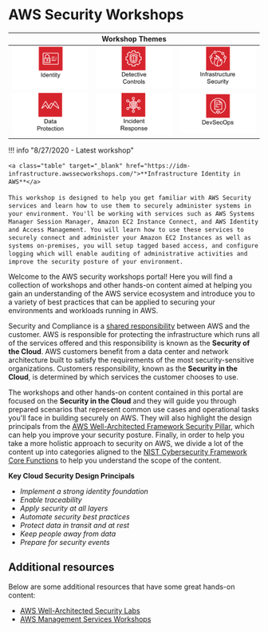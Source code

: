# AWS Security Workshops

<!-- ![Components](assets/images/csf-core-functions.png "NIST Cybersecurity Framework Core Functions") -->

<table>
 <thead>
        <tr>
            <th colspan="3" align=
            "center">Workshop Themes</th>
        </tr>
    </thead>
    <tbody>
  <tr>
    <td><a href="https://awssecworkshops.com/workshops/#identity"><img src="assets/images/identity.png" width="200" height="" border="0"></a> </td>
    <td><a href="https://awssecworkshops.com/workshops/#detection-and-response"><img src="assets/images/detective-controls.png" width="200" height="" border="0"></a> </td>
    <td><a href="https://awssecworkshops.com/workshops/#infrastructure-security"><img src="assets/images/infrastructure-security.png" width="200" height="" border="0"></a></td>
  </tr>
  <tr>
    <td><a href="https://awssecworkshops.com/workshops/#data-protection"><img src="assets/images/data-protection.png" width="200" height="" border="0"></a>  </td>
    <td><a href="https://awssecworkshops.com/workshops/#detection-and-response"><img src="assets/images/incident-response.png" width="200" height="" border="0"></a> </td>
    <td><a href="https://awssecworkshops.com/workshops/#devsecops"><img src="assets/images/devsecops.png" width="200" height="" border="0"></a></td>
  </tr>
  </tbody>
</table>


!!! info "8/27/2020 - Latest workshop"
   
    <a class="table" target="_blank" href="https://idm-infrastructure.awssecworkshops.com/">**Infrastructure Identity in AWS**</a>

    This workshop is designed to help you get familiar with AWS Security services and learn how to use them to securely administer systems in your environment. You'll be working with services such as AWS Systems Manager Session Manager, Amazon EC2 Instance Connect, and AWS Identity and Access Management. You will learn how to use these services to securely connect and administer your Amazon EC2 Instances as well as systems on-premises, you will setup tagged based access, and configure logging which will enable auditing of administrative activities and improve the security posture of your environment.

Welcome to the AWS security workshops portal! Here you will find a collection of workshops and other hands-on content aimed at helping you gain an understanding of the AWS service ecosystem and introduce you to a variety of best practices that can be applied to securing your environments and workloads running in AWS.

Security and Compliance is a <a href="https://aws.amazon.com/compliance/shared-responsibility-model/" target="_blank">shared responsibility</a> between AWS and the customer. AWS is responsible for protecting the infrastructure which runs all of the services offered and this responsibility is known as the **Security of the Cloud**. AWS customers benefit from a data center and network architecture built to satisfy the requirements of the most security-sensitive organizations. Customers responsibility, known as the **Security in the Cloud**, is determined by which services the customer chooses to use.

The workshops and other hands-on content contained in this portal are focused on the **Security in the Cloud** and they will guide you through prepared scenarios that represent common use cases and operational tasks you'll face in building securely on AWS. They will also highlight the design principals from the <a href="https://d1.awsstatic.com/whitepapers/architecture/AWS-Security-Pillar.pdf" target="_blank">AWS Well-Architected Framework Security Pillar</a>, which can help you improve your security posture. Finally, in order to help you take a more holistic approach to security on AWS, we divide a lot of the content up into categories aligned to the <a href="https://www.nist.gov/cyberframework/online-learning/five-functions" target="_blank">NIST Cybersecurity Framework Core Functions</a> to help you understand the scope of the content.

**Key Cloud Security Design Principals**

* *Implement a strong identity foundation*
* *Enable traceability*
* *Apply security at all layers*
* *Automate security best practices*
* *Protect data in transit and at rest*
* *Keep people away from data*
* *Prepare for security events*

## Additional resources

Below are some additional resources that have some great hands-on content:

<ul>
    <li><a href="https://wellarchitectedlabs.com/Security/README.html" target="_blank">AWS Well-Architected Security Labs</a></li>
    <li><a href="http://www.awsmanagementweek.com/" target="_blank">AWS Management Services Workshops</a></li>
</ul>

